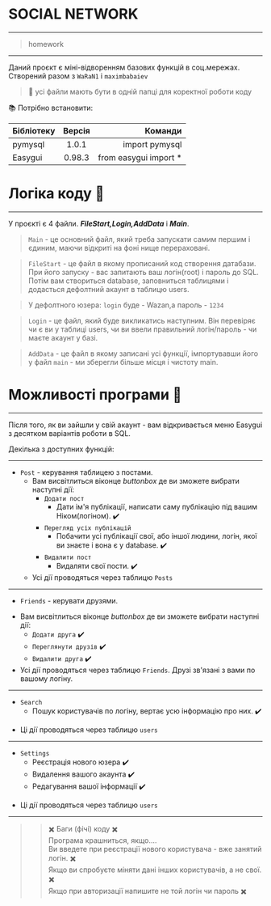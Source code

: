 # SOCIAL NETWORK
****
>homework
****
Даний проєкт є міні-відворенням базових функцій в соц.мережах.\
Створений разом з `WaRaN1` і `maximbabaiev`
>:eyes: усі файли мають бути в одній папці для коректної роботи коду

:books: Потрібно встановити: 

| Бібліотекy| Версія | Команди|
|----------------|:---------:|----------------:|
| pymysql| 1.0.1 | import pymysql|
| Easygui | 0.98.3 | from easygui import * |

# Логіка коду :large_blue_diamond:
****
У проєкті є 4 файли. ___FileStart,Login,AddData___ i ___Main___.

>`Main` - це основний файл, який треба запускати самим першим і єдиним, маючи відкриті на фоні нище перераховані.

>`FileStart` - це файл в якому прописаний код створення датабази.
>При його запуску - вас запитають ваш логін(root) і пароль до SQL. Потім вам створиться database, заповниться таблицями і додасться дефолтний акаунт в таблицю users.

>У дефолтного юзера: `login` буде - Wazan,а пароль - `1234`

>`Login` - це файл, який буде викликатись наступним. Він перевіряє чи є ви у таблиці users, чи ви ввели правильний логін/пароль - чи маєте акаунт у базі. 

>`AddData` - це файл в якому записані усі функції, імпортувавши його у файл `main` - ми зберегли більше місця і чистоту main.

# Можливості програми :large_blue_diamond:
****
Після того, як ви зайшли у свій акаунт - вам відкривається меню Easygui з десятком варіантів роботи в SQL.

Декілька з доступних функцій:
****
+ `Post` - керування таблицею з постами.
    - Вам висвітлиться віконце _buttonbox_ де ви зможете вибрати наступні дії:
        - `Додати пост`
            - Дати ім'я публікації, написати саму публікацію під вашим Ніком(логіном).  :heavy_check_mark: 
        - `Перегляд усіх публікацій`
            - Побачити усі публікації свої, або іншої людини, логін, якої ви знаєте і вона є у database. :heavy_check_mark: 
        - `Видалити пост`
            - Видаляти свої пости.  :heavy_check_mark: 
     - Усі дії проводяться через таблицю `Posts`
****
+ `Friends` - керувати друзями.
- Вам висвітлиться віконце _buttonbox_ де ви зможете вибрати наступні дії:
  - `Додати друга`  :heavy_check_mark: 
  - `Переглянути друзів`  :heavy_check_mark: 
  - `Видалити друга`  :heavy_check_mark: 
- Усі дії проводяться через таблицю `Friends`. Друзі зв'язані з вами по вашому логіну.
****
+ `Search`
  - Пошук користувачів по логіну, вертає усю інформацію про них.  :heavy_check_mark: 
 - Ці дії проводяться через таблицю `users`
****
+ `Settings`
  -  Реєстрація нового юзера :heavy_check_mark: 
  -  Видалення вашого акаунта  :heavy_check_mark: 
  -  Редагування вашої інформації  :heavy_check_mark: 
- Ці дії проводяться через таблицю `users`
****
>> :heavy_multiplication_x: Баги (фічі) коду :heavy_multiplication_x: \
Програма крашниться, якщо....\
Ви введете при реєстрації нового користувача - вже занятий логін. :heavy_multiplication_x: \
Якщо ви спробуєте міняти дані інших користувачів, а не свої. :heavy_multiplication_x: \
Якщо при авторизації напишите не той логін чи пароль :heavy_multiplication_x:
